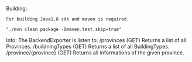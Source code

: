 Building:

	For building Java1.8 sdk and maven is required.

	"./mvn clean package -Dmaven.test.skip=true"


Info:
	The BackendExporter is listen to:
		/provinces (GET)
			Returns a list of all Provinces.
		/buildningTypes (GET)
			Returns a list of all BuildingTypes.
		/province/{province} (GET)
			Returns all informations of the given province.
